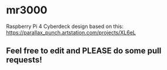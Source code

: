 # mr3000
Raspberry Pi 4 Cyberdeck design based on this: https://parallax_punch.artstation.com/projects/XL6eL

## Feel free to edit and PLEASE do some pull requests!
